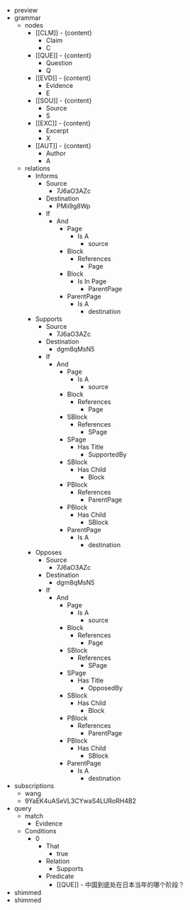 - preview
- grammar
    - nodes
        - [[CLM]] - {content}
            - Claim
            - C
        - [[QUE]] - {content}
            - Question
            - Q
        - [[EVD]] - {content}
            - Evidence
            - E
        - [[SOU]] - {content}
            - Source
            - S
        - [[EXC]] - {content}
            - Excerpt
            - X
        - [[AUT]] - {content}
            - Author
            - A
    - relations
        - Informs
            - Source
                - 7J6aO3AZc
            - Destination
                - PMii9g8Wp
            - If
                - And
                    - Page
                        - Is A
                            - source
                    - Block
                        - References
                            - Page
                    - Block
                        - Is In Page
                            - ParentPage
                    - ParentPage
                        - Is A
                            - destination
        - Supports
            - Source
                - 7J6aO3AZc
            - Destination
                - dgm8qMsN5
            - If
                - And
                    - Page
                        - Is A
                            - source
                    - Block
                        - References
                            - Page
                    - SBlock
                        - References
                            - SPage
                    - SPage
                        - Has Title
                            - SupportedBy
                    - SBlock
                        - Has Child
                            - Block
                    - PBlock
                        - References
                            - ParentPage
                    - PBlock
                        - Has Child
                            - SBlock
                    - ParentPage
                        - Is A
                            - destination
        - Opposes
            - Source
                - 7J6aO3AZc
            - Destination
                - dgm8qMsN5
            - If
                - And
                    - Page
                        - Is A
                            - source
                    - Block
                        - References
                            - Page
                    - SBlock
                        - References
                            - SPage
                    - SPage
                        - Has Title
                            - OpposedBy
                    - SBlock
                        - Has Child
                            - Block
                    - PBlock
                        - References
                            - ParentPage
                    - PBlock
                        - Has Child
                            - SBlock
                    - ParentPage
                        - Is A
                            - destination
- subscriptions
    - wang
    - 9YaEK4uASeVL3CYwaS4LURoRH4B2
- query
    - match
        - Evidence
    - Conditions
        - 0
            - That
                - true
            - Relation
                - Supports
            - Predicate
                - [[QUE]] - 中国到底处在日本当年的哪个阶段？
- shimmed
- shimmed
